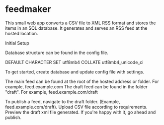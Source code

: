 # feedmaker
 This small web app converts a CSV file to XML RSS format and stores the items in an SQL database. 
 It generates and serves an RSS feed at the hosted location.



Initial Setup

Database structure can be found in the config file.

DEFAULT CHARACTER SET utf8mb4
COLLATE utf8mb4_unicode_ci


To get started, create database and update config file with settings.

The main feed can be found at the root of the hosted address or folder. For example, feed.example.com
The draft feed can be found in the folder "draft". For example, feed.example.com/draft

To publish a feed, navigate to the draft folder. (Example, feed.example.com/draft).
Upload CSV file according to requirements.
Preview the draft xml file generated.
If you're happy with it, go ahead and publish.